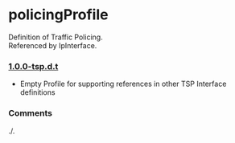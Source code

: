 # policingProfile
Definition of Traffic Policing.  
Referenced by IpInterface.

### [1.0.0-tsp.d.t](../../tree/tsp)
- Empty Profile for supporting references in other TSP Interface definitions

### Comments
./.
